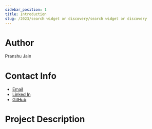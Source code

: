 ```yaml
---
sidebar_position: 1
title: Introduction
slug: /2023/search widget or discovery/search widget or discovery
---
```



# Author
Pranshu Jain

# Contact Info
- [Email](mailto:pranshujain0111@gmail.com)
- [Linked In](https://www.linkedin.com/in/pranshu32/)
- [GitHub](https://github.com/Pranshu321)

# Project Description

